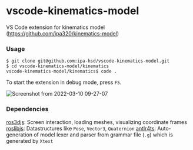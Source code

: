 # vscode-kinematics-model
VS Code extension for kinematics model (https://github.com/ipa320/kinematics-model)

### Usage
```
$ git clone git@github.com:ipa-hsd/vscode-kinematics-model.git
$ cd vscode-kinematics-model/kinematics
vscode-kinematics-model/kinematics$ code .
```
To start the extension in debug mode, press `F5`.

![Screenshot from 2022-03-10 09-27-07](https://user-images.githubusercontent.com/31062848/157628130-10dafe63-51e5-4520-8265-d788e73cee0b.png)

### Dependencies
[ros3djs](https://github.com/RobotWebTools/ros3djs): Screen interaction, loading meshes, visualizing coordinate frames  
[roslibjs](https://github.com/RobotWebTools/roslibjs): Datastructures like `Pose`, `Vector3`, `Quaternion`
[antlr4ts](https://github.com/tunnelvisionlabs/antlr4ts): Auto-generation of model lexer and parser from grammar file (`.g`) which is generated by `Xtext`

